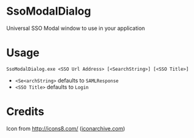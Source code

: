 # SsoModalDialog
Universal SSO Modal window to use in your application

# Usage

`SsoModalDialog.exe <SSO Url Address> [<SearchString>] [<SSO Title>]`

* `<Se<archString>` defaults to `SAMLResponse`
* `<SSO Title>` defaults to `Login`


# Credits
Icon from http://icons8.com/ ([iconarchive.com](http://www.iconarchive.com/show/windows-8-icons-by-icons8/User-Interface-Login-icon.html))
